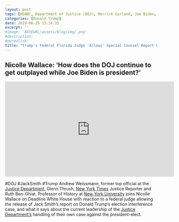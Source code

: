 ```yaml
---
layout: post
tags: [MSNBC, Department of Justice (DOJ), Merrick Garland, Joe Biden, Jack Smith, election interference, election fraud, January 6 2021 insurrection, special counsel, special report, politics]
categories: [Donald Trump]
date: 2019-06-25 13:14:15
excerpt: ''
#image: 'BASEURL/assets/blog/img/.png'
#description:
#permalink:
title: "Trump's Federal Florida Judge 'Allows' Special Counsel Report On Election Interference Case To Be Released. (Aileen Cannon Has No Jurisdiction)"
---
```



## Nicolle Wallace: ‘How does the DOJ continue to get outplayed while Joe Biden is president?’

<iframe width="560" height="315" src="https://www.youtube.com/embed/CZ1DjrmcZ6I?si=_15j5nKytAmddNWf" title="YouTube video player" frameborder="0" allow="accelerometer; autoplay; clipboard-write; encrypted-media; gyroscope; picture-in-picture; web-share" referrerpolicy="strict-origin-when-cross-origin" allowfullscreen></iframe>

#DOJ #JackSmith #Trump
Andrew Weissmann, former top official at the [Justice Department](https://www.justice.gov/), Glenn Thrush, [New York Times](https://www.nytimes.com/) Justice Reporter and Ruth Ben-Ghiat, Professor of History at [New York University](https:www.nyul.edu/) joins Nicolle Wallace on Deadline White House with reaction to a federal judge allowing the release of Jack Smith’s report on Donald Trump’s election interference case, and what it says about the current leadership of the [Justice Department’s](https://www.justice.gov/) handling of their own case against the president-elect.  

